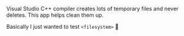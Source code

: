 Visual Studio C++ compiler creates lots of temporary files and never deletes. This app helps clean them up.

Basically I just wanted to test `<filesystem>` 🥢

<!---PLS USE std::filesystem::temp_directory_path()--->
